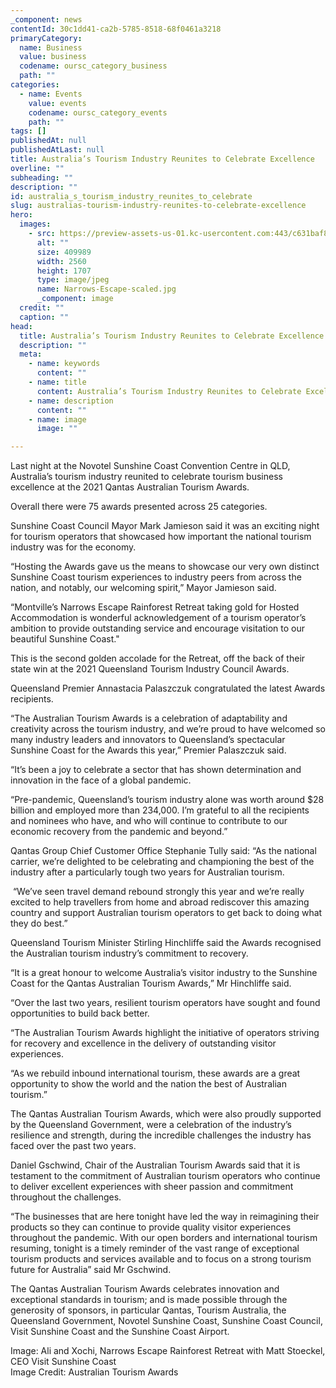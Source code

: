 ```yaml
---
_component: news
contentId: 30c1dd41-ca2b-5785-8518-68f0461a3218
primaryCategory:
  name: Business
  value: business
  codename: oursc_category_business
  path: ""
categories:
  - name: Events
    value: events
    codename: oursc_category_events
    path: ""
tags: []
publishedAt: null
publishedAtLast: null
title: Australia’s Tourism Industry Reunites to Celebrate Excellence
overline: ""
subheading: ""
description: ""
id: australia_s_tourism_industry_reunites_to_celebrate
slug: australias-tourism-industry-reunites-to-celebrate-excellence
hero:
  images:
    - src: https://preview-assets-us-01.kc-usercontent.com:443/c631baf8-1b46-001f-580c-d0001b68b4a8/c6faf350-8eca-43a1-8ad1-f86151e904c5/Narrows-Escape-scaled.jpg
      alt: ""
      size: 409989
      width: 2560
      height: 1707
      type: image/jpeg
      name: Narrows-Escape-scaled.jpg
      _component: image
  credit: ""
  caption: ""
head:
  title: Australia’s Tourism Industry Reunites to Celebrate Excellence
  description: ""
  meta:
    - name: keywords
      content: ""
    - name: title
      content: Australia’s Tourism Industry Reunites to Celebrate Excellence
    - name: description
      content: ""
    - name: image
      image: ""

---
```

Last night at the Novotel Sunshine Coast Convention Centre in QLD, Australia’s tourism industry reunited to celebrate tourism business excellence at the 2021 Qantas Australian Tourism Awards.  

Overall there were 75 awards presented across 25 categories. 

Sunshine Coast Council Mayor Mark Jamieson said it was an exciting night for tourism operators that showcased how important the national tourism industry was for the economy. 

“Hosting the Awards gave us the means to showcase our very own distinct Sunshine Coast tourism experiences to industry peers from across the nation, and notably, our welcoming spirit,” Mayor Jamieson said.  

“Montville’s Narrows Escape Rainforest Retreat taking gold for Hosted Accommodation is wonderful acknowledgement of a tourism operator’s ambition to provide outstanding service and encourage visitation to our beautiful Sunshine Coast." 

This is the second golden accolade for the Retreat, off the back of their state win at the 2021 Queensland Tourism Industry Council Awards.

Queensland Premier Annastacia Palaszczuk congratulated the latest Awards recipients. 

“The Australian Tourism Awards is a celebration of adaptability and creativity across the tourism industry, and we’re proud to have welcomed so many industry leaders and innovators to Queensland’s spectacular Sunshine Coast for the Awards this year,” Premier Palaszczuk said. 

“It’s been a joy to celebrate a sector that has shown determination and innovation in the face of a global pandemic. 

“Pre-pandemic, Queensland’s tourism industry alone was worth around $28 billion and employed more than 234,000. I’m grateful to all the recipients and nominees who have, and who will continue to contribute to our economic recovery from the pandemic and beyond.” 

Qantas Group Chief Customer Office Stephanie Tully said: “As the national carrier, we’re delighted to be celebrating and championing the best of the industry after a particularly tough two years for Australian tourism. 

 “We’ve seen travel demand rebound strongly this year and we’re really excited to help travellers from home and abroad rediscover this amazing country and support Australian tourism operators to get back to doing what they do best.” 

Queensland Tourism Minister Stirling Hinchliffe said the Awards recognised the Australian tourism industry’s commitment to recovery. 

“It is a great honour to welcome Australia’s visitor industry to the Sunshine Coast for the Qantas Australian Tourism Awards,” Mr Hinchliffe said.  

“Over the last two years, resilient tourism operators have sought and found opportunities to build back better. 

“The Australian Tourism Awards highlight the initiative of operators striving for recovery and excellence in the delivery of outstanding visitor experiences. 

“As we rebuild inbound international tourism, these awards are a great opportunity to show the world and the nation the best of Australian tourism.”    

The Qantas Australian Tourism Awards, which were also proudly supported by the Queensland Government, were a celebration of the industry’s resilience and strength, during the incredible challenges the industry has faced over the past two years.  

Daniel Gschwind, Chair of the Australian Tourism Awards said that it is testament to the commitment of Australian tourism operators who continue to deliver excellent experiences with sheer passion and commitment throughout the challenges.  

“The businesses that are here tonight have led the way in reimagining their products so they can continue to provide quality visitor experiences throughout the pandemic. With our open borders and international tourism resuming, tonight is a timely reminder of the vast range of exceptional tourism products and services available and to focus on a strong tourism future for Australia” said Mr Gschwind.   

The Qantas Australian Tourism Awards celebrates innovation and exceptional standards in tourism; and is made possible through the generosity of sponsors, in particular Qantas, Tourism Australia, the Queensland Government, Novotel Sunshine Coast, Sunshine Coast Council, Visit Sunshine Coast and the Sunshine Coast Airport.   

Image: Ali and Xochi, Narrows Escape Rainforest Retreat with Matt Stoeckel, CEO Visit Sunshine Coast\
Image Credit: Australian Tourism Awards

